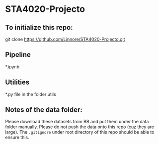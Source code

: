 # STA4020-Projecto

## To initialize this repo:
git clone https://github.com/Linnore/STA4020-Projecto.git

## Pipeline
*.ipynb

## Utilities
*.py file in the folder utils

## Notes of the data folder:

Please download these datasets from BB and put them under the data folder manually. Please do not push the data onto this repo (cuz they are large). The `.gitignore` under root directory of this repo should be able to ensure this.